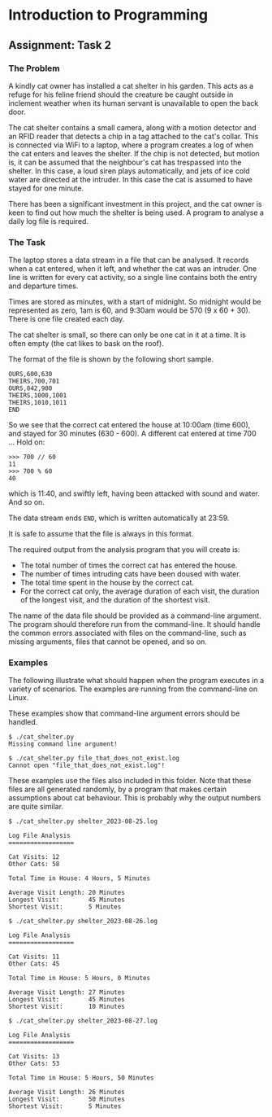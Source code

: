 # Introduction to Programming

## Assignment: Task 2

### The Problem

A kindly cat owner has installed a cat shelter in his garden. This acts as a refuge for his feline friend should the creature be caught outside in inclement weather when its human servant is unavailable to open the back door.

The cat shelter contains a small camera, along with a motion detector and an RFID reader that detects a chip in a tag attached to the cat's collar. This is connected via WiFi to a laptop, where a program creates a log of when the cat enters and leaves the shelter. If the chip is not detected, but motion is, it can be assumed that the neighbour's cat has trespassed into the shelter. In this case, a loud siren plays automatically, and jets of ice cold water are directed at the intruder. In this case the cat is assumed to have stayed for one minute.

There has been a significant investment in this project, and the cat owner is keen to find out how much the shelter is being used. A program to analyse a daily log file is required.

### The Task

The laptop stores a data stream in a file that can be analysed. It records when a cat entered, when it left, and whether the cat was an intruder. One line is written for every cat activity, so a single line contains both the entry and departure times.

Times are stored as minutes, with a start of midnight. So midnight would be represented as zero, 1am is 60, and 9:30am would be 570 (9 x 60 + 30). There is one file created each day.

The cat shelter is small, so there can only be one cat in it at a time. It is often empty (the cat likes to bask on the roof).

The format of the file is shown by the following short sample.

```text
OURS,600,630
THEIRS,700,701
OURS,842,900
THEIRS,1000,1001
THEIRS,1010,1011
END
```

So we see that the correct cat entered the house at 10:00am (time 600), and stayed for 30 minutes (630 - 600). A different cat entered at time 700 ... Hold on:

```text
>>> 700 // 60
11
>>> 700 % 60
40
```

which is 11:40, and swiftly left, having been attacked with sound and water. And so on.

The data stream ends ``END``, which is written automatically at 23:59. 

It is safe to assume that the file is always in this format.

The required output from the analysis program that you will create is:
* The total number of times the correct cat has entered the house.
* The number of times intruding cats have been doused with water.
* The total time spent in the house by the correct cat.
* For the correct cat only, the average duration of each visit, the duration of the longest visit, and the duration of the shortest visit.

The name of the data file should be provided as a command-line argument. The program should therefore run from the command-line. It should handle the common errors associated with files on the command-line, such as missing arguments, files that cannot be opened, and so on.

### Examples

The following illustrate what should happen when the program executes in a variety of scenarios. The examples are running from the command-line on Linux.

These examples show that command-line argument errors should be handled.
```text
$ ./cat_shelter.py
Missing command line argument!
```

```text
$ ./cat_shelter.py file_that_does_not_exist.log
Cannot open "file_that_does_not_exist.log"!

```

These examples use the files also included in this folder. Note that these files are all generated randomly, by a program that makes certain assumptions about cat behaviour. This is probably why the output numbers are quite similar.

```text
$ ./cat_shelter.py shelter_2023-08-25.log

Log File Analysis
==================

Cat Visits: 12
Other Cats: 58

Total Time in House: 4 Hours, 5 Minutes

Average Visit Length: 20 Minutes
Longest Visit:        45 Minutes
Shortest Visit:       5 Minutes

```

```text
$ ./cat_shelter.py shelter_2023-08-26.log

Log File Analysis
==================

Cat Visits: 11
Other Cats: 45

Total Time in House: 5 Hours, 0 Minutes

Average Visit Length: 27 Minutes
Longest Visit:        45 Minutes
Shortest Visit:       10 Minutes

```

```text
$ ./cat_shelter.py shelter_2023-08-27.log

Log File Analysis
==================

Cat Visits: 13
Other Cats: 53

Total Time in House: 5 Hours, 50 Minutes

Average Visit Length: 26 Minutes
Longest Visit:        50 Minutes
Shortest Visit:       5 Minutes

```
